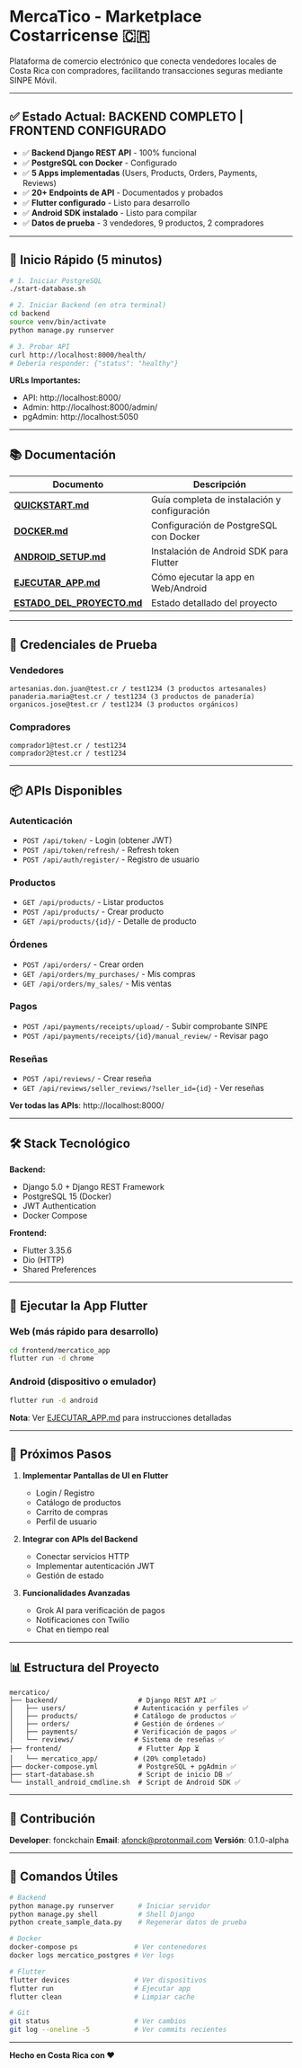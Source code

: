 # MercaTico - Marketplace Costarricense 🇨🇷

Plataforma de comercio electrónico que conecta vendedores locales de Costa Rica con compradores, facilitando transacciones seguras mediante SINPE Móvil.

---

## ✅ Estado Actual: BACKEND COMPLETO | FRONTEND CONFIGURADO

- ✅ **Backend Django REST API** - 100% funcional
- ✅ **PostgreSQL con Docker** - Configurado
- ✅ **5 Apps implementadas** (Users, Products, Orders, Payments, Reviews)
- ✅ **20+ Endpoints de API** - Documentados y probados
- ✅ **Flutter configurado** - Listo para desarrollo
- ✅ **Android SDK instalado** - Listo para compilar
- ✅ **Datos de prueba** - 3 vendedores, 9 productos, 2 compradores

---

## 🚀 Inicio Rápido (5 minutos)

```bash
# 1. Iniciar PostgreSQL
./start-database.sh

# 2. Iniciar Backend (en otra terminal)
cd backend
source venv/bin/activate
python manage.py runserver

# 3. Probar API
curl http://localhost:8000/health/
# Debería responder: {"status": "healthy"}
```

**URLs Importantes:**
- API: http://localhost:8000/
- Admin: http://localhost:8000/admin/
- pgAdmin: http://localhost:5050

---

## 📚 Documentación

| Documento | Descripción |
|-----------|-------------|
| **[QUICKSTART.md](QUICKSTART.md)** | Guía completa de instalación y configuración |
| **[DOCKER.md](DOCKER.md)** | Configuración de PostgreSQL con Docker |
| **[ANDROID_SETUP.md](ANDROID_SETUP.md)** | Instalación de Android SDK para Flutter |
| **[EJECUTAR_APP.md](EJECUTAR_APP.md)** | Cómo ejecutar la app en Web/Android |
| **[ESTADO_DEL_PROYECTO.md](ESTADO_DEL_PROYECTO.md)** | Estado detallado del proyecto |

---

## 🔑 Credenciales de Prueba

### Vendedores
```
artesanias.don.juan@test.cr / test1234 (3 productos artesanales)
panaderia.maria@test.cr / test1234 (3 productos de panadería)
organicos.jose@test.cr / test1234 (3 productos orgánicos)
```

### Compradores
```
comprador1@test.cr / test1234
comprador2@test.cr / test1234
```

---

## 📦 APIs Disponibles

### Autenticación
- `POST /api/token/` - Login (obtener JWT)
- `POST /api/token/refresh/` - Refresh token
- `POST /api/auth/register/` - Registro de usuario

### Productos
- `GET /api/products/` - Listar productos
- `POST /api/products/` - Crear producto
- `GET /api/products/{id}/` - Detalle de producto

### Órdenes
- `POST /api/orders/` - Crear orden
- `GET /api/orders/my_purchases/` - Mis compras
- `GET /api/orders/my_sales/` - Mis ventas

### Pagos
- `POST /api/payments/receipts/upload/` - Subir comprobante SINPE
- `POST /api/payments/receipts/{id}/manual_review/` - Revisar pago

### Reseñas
- `POST /api/reviews/` - Crear reseña
- `GET /api/reviews/seller_reviews/?seller_id={id}` - Ver reseñas

**Ver todas las APIs**: http://localhost:8000/

---

## 🛠️ Stack Tecnológico

**Backend:**
- Django 5.0 + Django REST Framework
- PostgreSQL 15 (Docker)
- JWT Authentication
- Docker Compose

**Frontend:**
- Flutter 3.35.6
- Dio (HTTP)
- Shared Preferences

---

## 📱 Ejecutar la App Flutter

### Web (más rápido para desarrollo)
```bash
cd frontend/mercatico_app
flutter run -d chrome
```

### Android (dispositivo o emulador)
```bash
flutter run -d android
```

**Nota**: Ver [EJECUTAR_APP.md](EJECUTAR_APP.md) para instrucciones detalladas

---

## 🎯 Próximos Pasos

1. **Implementar Pantallas de UI en Flutter**
   - Login / Registro
   - Catálogo de productos
   - Carrito de compras
   - Perfil de usuario

2. **Integrar con APIs del Backend**
   - Conectar servicios HTTP
   - Implementar autenticación JWT
   - Gestión de estado

3. **Funcionalidades Avanzadas**
   - Grok AI para verificación de pagos
   - Notificaciones con Twilio
   - Chat en tiempo real

---

## 📊 Estructura del Proyecto

```
mercatico/
├── backend/                    # Django REST API ✅
│   ├── users/                 # Autenticación y perfiles ✅
│   ├── products/              # Catálogo de productos ✅
│   ├── orders/                # Gestión de órdenes ✅
│   ├── payments/              # Verificación de pagos ✅
│   └── reviews/               # Sistema de reseñas ✅
├── frontend/                   # Flutter App ⏳
│   └── mercatico_app/         # (20% completado)
├── docker-compose.yml          # PostgreSQL + pgAdmin ✅
├── start-database.sh           # Script de inicio DB ✅
└── install_android_cmdline.sh  # Script de Android SDK ✅
```

---

## 🤝 Contribución

**Developer**: fonckchain
**Email**: afonck@protonmail.com
**Versión**: 0.1.0-alpha

---

## 📝 Comandos Útiles

```bash
# Backend
python manage.py runserver      # Iniciar servidor
python manage.py shell          # Shell Django
python create_sample_data.py    # Regenerar datos de prueba

# Docker
docker-compose ps              # Ver contenedores
docker logs mercatico_postgres # Ver logs

# Flutter
flutter devices                # Ver dispositivos
flutter run                    # Ejecutar app
flutter clean                  # Limpiar cache

# Git
git status                     # Ver cambios
git log --oneline -5           # Ver commits recientes
```

---

**Hecho en Costa Rica con ❤️**
